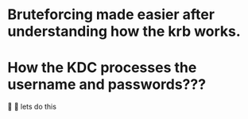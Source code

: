 # Bruteforcing made easier after understanding how the krb works.
# How the KDC processes the username and passwords???

🥰 
💪
lets do this 